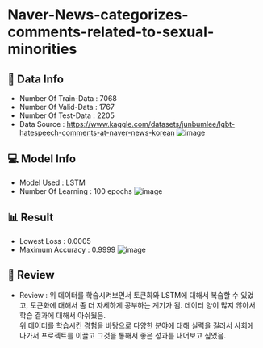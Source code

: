 # Naver-News-categorizes-comments-related-to-sexual-minorities

## 💾 Data Info
- Number Of Train-Data : 7068
- Number Of Valid-Data : 1767
- Number Of Test-Data : 2205
- Data Source : https://www.kaggle.com/datasets/junbumlee/lgbt-hatespeech-comments-at-naver-news-korean
![image](https://github.com/byeolki/Naver-News-categorizes-comments-related-to-sexual-minorities/assets/97008863/4b01f9b8-818a-4c8c-a4ca-4ccf14bab6bd)

## 💻 Model Info
- Model Used : LSTM
- Number Of Learning : 100 epochs
![image](https://github.com/byeolki/Naver-News-categorizes-comments-related-to-sexual-minorities/assets/97008863/d350f548-887b-4929-89e8-a69cb1c89f84)

## 📊 Result
- Lowest Loss : 0.0005
- Maximum Accuracy : 0.9999
![image](https://github.com/byeolki/Naver-News-categorizes-comments-related-to-sexual-minorities/assets/97008863/6719d818-8337-4a94-8a06-611b9afc13e4)

## 📝 Review
- Review : 위 데이터를 학습시켜보면서 토큰화와 LSTM에 대해서 복습할 수 있었고, 토큰화에 대해서 좀 더 자세하게 공부하는 계기가 됨. 데이터 양이 많지 않아서 학습 결과에 대해서 아쉬웠음.
  <br>위 데이터를 학습시킨 경험을 바탕으로 다양한 분야에 대해 실력을 길러서 사회에 나가서 프로젝트를 이끌고 그것을 통해서 좋은 성과를 내어보고 싶었음.
